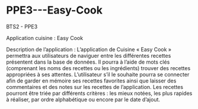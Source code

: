 # PPE3---Easy-Cook
BTS2 - PPE3

Application cuisine : Easy Cook

Description de l’application :
L’application de Cuisine « Easy Cook » permettra aux utilisateurs de naviguer entre les différentes recettes présentent dans la base de données. Il pourra à l’aide de mots clés (comprenant les noms des recettes ou les ingrédients) trouver des recettes appropriées à ses attentes.
L’utilisateur s’il le souhaite pourra se connecter afin de garder en mémoire ses recettes favorites ainsi que laisser des commentaires et des notes sur les recettes de l’application.
Les recettes pourront être triée par différents critères : les mieux notées, les plus rapides à réaliser, par ordre alphabétique ou encore par le date d’ajout.



